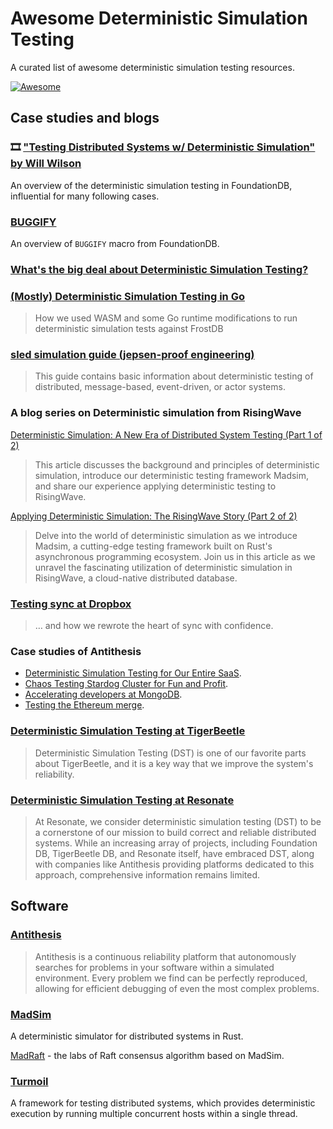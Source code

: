 # Awesome Deterministic Simulation Testing
A curated list of awesome deterministic simulation testing resources.

[![Awesome](https://cdn.rawgit.com/sindresorhus/awesome/d7305f38d29fed78fa85652e3a63e154dd8e8829/media/badge.svg)](https://github.com/sindresorhus/awesome)

## Case studies and blogs

### 🎞️ ["Testing Distributed Systems w/ Deterministic Simulation" by Will Wilson](https://www.youtube.com/watch?v=4fFDFbi3toc)
An overview of the deterministic simulation testing in FoundationDB, influential for many following cases.

### [BUGGIFY](https://transactional.blog/simulation/buggify)
An overview of `BUGGIFY` macro from FoundationDB.

### [What's the big deal about Deterministic Simulation Testing?](https://notes.eatonphil.com/2024-08-20-deterministic-simulation-testing.html)

### [(Mostly) Deterministic Simulation Testing in Go](https://www.polarsignals.com/blog/posts/2024/05/28/mostly-dst-in-go)
> How we used WASM and some Go runtime modifications to run deterministic simulation tests against FrostDB

### [sled simulation guide (jepsen-proof engineering)](https://sled.rs/simulation.html)

> This guide contains basic information about deterministic testing of distributed, message-based, event-driven, or actor systems.

### A blog series on Deterministic simulation from RisingWave

[Deterministic Simulation: A New Era of Distributed System Testing (Part 1 of 2)](https://risingwave.com/blog/deterministic-simulation-a-new-era-of-distributed-system-testing/)

> This article discusses the background and principles of deterministic simulation, introduce our deterministic testing framework Madsim, and share our experience applying deterministic testing to RisingWave.

[Applying Deterministic Simulation: The RisingWave Story (Part 2 of 2)](https://risingwave.com/blog/applying-deterministic-simulation-the-risingwave-story-part-2-of-2/)

> Delve into the world of deterministic simulation as we introduce Madsim, a cutting-edge testing framework built on Rust's asynchronous programming ecosystem. Join us in this article as we unravel the fascinating utilization of deterministic simulation in RisingWave, a cloud-native distributed database.

### [Testing sync at Dropbox](https://dropbox.tech/infrastructure/-testing-our-new-sync-engine)

> … and how we rewrote the heart of sync with confidence.

### Case studies of Antithesis
- [Deterministic Simulation Testing for Our Entire SaaS](https://www.warpstream.com/blog/deterministic-simulation-testing-for-our-entire-saas).
- [Chaos Testing Stardog Cluster for Fun and Profit](https://www.stardog.com/labs/blog/chaos-testing-stardog-cluster-for-fun-and-profit/).
- [Accelerating developers at MongoDB](https://antithesis.com/case_studies/mongodb_productivity/).
- [Testing the Ethereum merge](https://antithesis.com/case_studies/ethereum_merge/).


### [Deterministic Simulation Testing at TigerBeetle](https://docs.tigerbeetle.com/about/vopr)

> Deterministic Simulation Testing (DST) is one of our favorite parts about TigerBeetle, and it is a key way that we improve the system's reliability.

### [Deterministic Simulation Testing at Resonate](https://blog.resonatehq.io/deterministic-simulation-testing)

> At Resonate, we consider deterministic simulation testing (DST) to be a cornerstone of our mission to build correct and reliable distributed systems. While an increasing array of projects, including Foundation DB, TigerBeetle DB, and Resonate itself, have embraced DST, along with companies like Antithesis providing platforms dedicated to this approach, comprehensive information remains limited.

## Software

### [Antithesis](https://antithesis.com/)

> Antithesis is a continuous reliability platform that autonomously searches for problems in your software within a simulated environment. Every problem we find can be perfectly reproduced, allowing for efficient debugging of even the most complex problems.

### [MadSim](https://github.com/madsim-rs/madsim)

A deterministic simulator for distributed systems in Rust.

[MadRaft](https://github.com/madsim-rs/madraft) - the labs of Raft consensus algorithm based on MadSim.

### [Turmoil](https://github.com/tokio-rs/turmoil)
A framework for testing distributed systems, which provides deterministic execution by running multiple concurrent hosts within a single thread.
